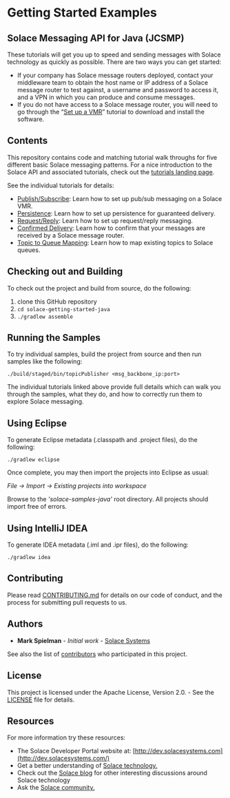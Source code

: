 # Getting Started Examples
## Solace Messaging API for Java (JCSMP)

These tutorials will get you up to speed and sending messages with Solace technology as quickly as possible. There are two ways you can get started:

- If your company has Solace message routers deployed, contact your middleware team to obtain the host name or IP address of a Solace message router to test against, a username and password to access it, and a VPN in which you can produce and consume messages.
- If you do not have access to a Solace message router, you will need to go through the “[Set up a VMR](http://dev.solacesystems.com/get-started/vmr-setup-tutorials/setting-up-solace-vmr/)” tutorial to download and install the software.

## Contents

This repository contains code and matching tutorial walk throughs for five different basic Solace messaging patterns. For a nice introduction to the Solace API and associated tutorials, check out the [tutorials landing page](https://solacesamples.github.io/solace-samples-java/).

See the individual tutorials for details:

- [Publish/Subscribe](https://solacesamples.github.io/solace-samples-java/docs/publish-subscribe): Learn how to set up pub/sub messaging on a Solace VMR.
- [Persistence](https://solacesamples.github.io/solace-samples-java/docs/persistence-with-queues): Learn how to set up persistence for guaranteed delivery.
- [Request/Reply](https://solacesamples.github.io/solace-samples-java/docs/request-reply): Learn how to set up request/reply messaging.
- [Confirmed Delivery](https://solacesamples.github.io/solace-samples-java/docs/confirmed-delivery): Learn how to confirm that your messages are received by a Solace message router.
- [Topic to Queue Mapping](https://solacesamples.github.io/solace-samples-java/docs/topic-to-queue-mapping): Learn how to map existing topics to Solace queues.

## Checking out and Building

To check out the project and build from source, do the following:

  1. clone this GitHub repository
  1. `cd solace-getting-started-java`
  1. `./gradlew assemble`

## Running the Samples

To try individual samples, build the project from source and then run samples like the following:

    ./build/staged/bin/topicPublisher <msg_backbone_ip:port>

The individual tutorials linked above provide full details which can walk you through the samples, what they do, and how to correctly run them to explore Solace messaging.

## Using Eclipse

To generate Eclipse metadata (.classpath and .project files), do the following:

    ./gradlew eclipse

Once complete, you may then import the projects into Eclipse as usual:

 *File -> Import -> Existing projects into workspace*

Browse to the *'solace-samples-java'* root directory. All projects should import
free of errors.

## Using IntelliJ IDEA

To generate IDEA metadata (.iml and .ipr files), do the following:

    ./gradlew idea

## Contributing

Please read [CONTRIBUTING.md](CONTRIBUTING.md) for details on our code of conduct, and the process for submitting pull requests to us.

## Authors

* **Mark Spielman** - *Initial work* - [Solace Systems](https://dev.solacesystems.com)

See also the list of [contributors](https://github.com/SolaceSamples/solace-samples-java/contributors) who participated in this project.

## License

This project is licensed under the Apache License, Version 2.0. - See the [LICENSE](LICENSE) file for details.

## Resources

For more information try these resources:

- The Solace Developer Portal website at:
[http://dev.solacesystems.com](http://dev.solacesystems.com/)
- Get a better understanding of [Solace technology.](http://dev.solacesystems.com/tech/)
- Check out the [Solace blog](http://dev.solacesystems.com/blog/) for other interesting discussions around Solace technology
- Ask the [Solace community.](http://dev.solacesystems.com/community/)
